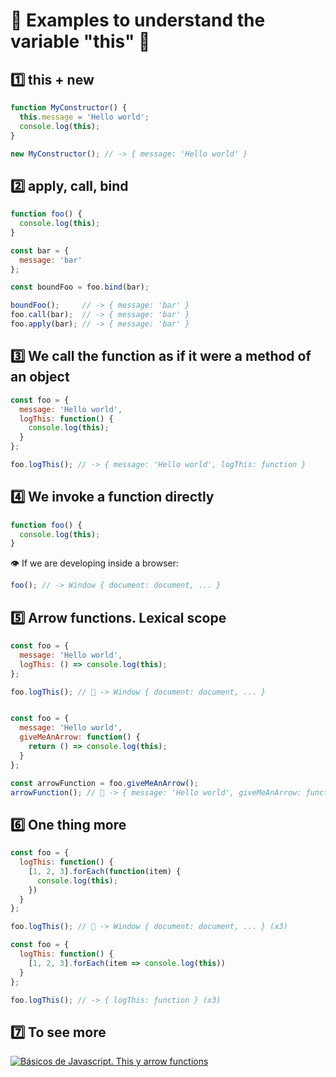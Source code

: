 # 🤯 Examples to understand the variable "this" 🤯

## 1️⃣ this + new

```js
function MyConstructor() {
  this.message = 'Hello world';
  console.log(this);
}

new MyConstructor(); // -> { message: 'Hello world' }
```

## 2️⃣ apply, call, bind

```js
function foo() {
  console.log(this);
}

const bar = {
  message: 'bar'
};

const boundFoo = foo.bind(bar);

boundFoo();     // -> { message: 'bar' }
foo.call(bar);  // -> { message: 'bar' }
foo.apply(bar); // -> { message: 'bar' }
```

## 3️⃣ We call the function as if it were a method of an object

```js
const foo = {
  message: 'Hello world',
  logThis: function() {
    console.log(this);
  }
};

foo.logThis(); // -> { message: 'Hello world', logThis: ƒunction }
```

## 4️⃣ We invoke a function directly

```js
function foo() {
  console.log(this);
}
```

👁️ If we are developing inside a browser:

```js
foo(); // -> Window { document: document, ... }
```

## 5️⃣ Arrow functions. Lexical scope

```js
const foo = {
  message: 'Hello world',
  logThis: () => console.log(this);
};

foo.logThis(); // 🤔 -> Window { document: document, ... }


const foo = {
  message: 'Hello world',
  giveMeAnArrow: function() {
    return () => console.log(this);
  }
};

const arrowFunction = foo.giveMeAnArrow();
arrowFunction(); // 🤔 -> { message: 'Hello world', giveMeAnArrow: ƒunction }
```

## 6️⃣ One thing more

```js
const foo = {
  logThis: function() {
    [1, 2, 3].forEach(function(item) {
      console.log(this);
    })
  }
};

foo.logThis(); // 🤔 -> Window { document: document, ... } (x3)

const foo = {
  logThis: function() {
    [1, 2, 3].forEach(item => console.log(this))
  }
};

foo.logThis(); // -> { logThis: ƒunction } (x3)
```

## 7️⃣ To see more

[![Básicos de Javascript. This y arrow functions](https://i9.ytimg.com/vi/R5oXW5ryOGU/mqdefault.jpg?time=1595835160500&sqp=CPiE-vgF&rs=AOn4CLDBBQQPlZUJs5z1xk1b9Ng0DWkgLA)](https://youtu.be/R5oXW5ryOGU)

